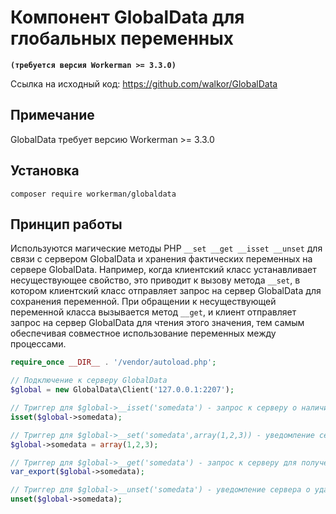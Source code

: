 # Компонент GlobalData для глобальных переменных

**``` (требуется версия Workerman >= 3.3.0) ```**

Ссылка на исходный код: https://github.com/walkor/GlobalData

## Примечание
GlobalData требует версию Workerman >= 3.3.0

## Установка

`composer require workerman/globaldata`

## Принцип работы

Используются магические методы PHP `__set __get __isset __unset` для связи с сервером GlobalData и хранения фактических переменных на сервере GlobalData. Например, когда клиентский класс устанавливает несуществующее свойство, это приводит к вызову метода `__set`, в котором клиентский класс отправляет запрос на сервер GlobalData для сохранения переменной. При обращении к несуществующей переменной класса вызывается метод `__get`, и клиент отправляет запрос на сервер GlobalData для чтения этого значения, тем самым обеспечивая совместное использование переменных между процессами.

```php
require_once __DIR__ . '/vendor/autoload.php';

// Подключение к серверу GlobalData
$global = new GlobalData\Client('127.0.0.1:2207');

// Триггер для $global->__isset('somedata') - запрос к серверу о наличии значения с ключом somedata
isset($global->somedata);

// Триггер для $global->__set('somedata',array(1,2,3)) - уведомление сервера о сохранении значения somedata, соответствующего массиву (1,2,3)
$global->somedata = array(1,2,3);

// Триггер для $global->__get('somedata') - запрос к серверу для получения значения, соответствующего somedata
var_export($global->somedata);

// Триггер для $global->__unset('somedata') - уведомление сервера о удалении somedata и соответствующего значения
unset($global->somedata);
```
